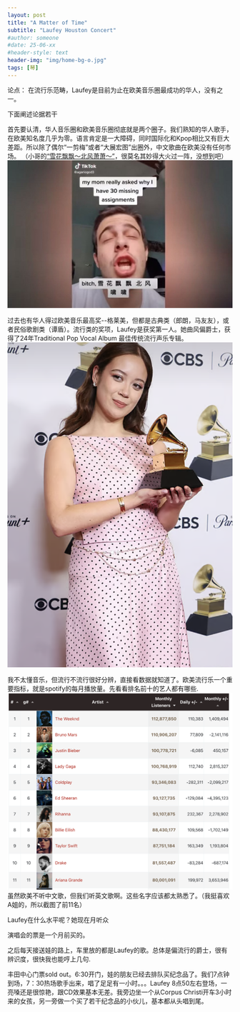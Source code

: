 ```yaml
---
layout: post
title: "A Matter of Time"
subtitle: "Laufey Houston Concert"
#author: someone
#date: 25-06-xx
#header-style: text
header-img: "img/home-bg-o.jpg"
tags: [琴]
---
```

论点： 在流行乐范畴，Laufey是目前为止在欧美音乐圈最成功的华人，没有之一。

下面阐述论据若干

首先要认清，华人音乐圈和欧美音乐圈彻底就是两个圈子。我们熟知的华人歌手，在欧美知名度几乎为零。语言肯定是一大障碍，同时国际化和Kpop相比又有巨大差距。所以除了偶尔“一剪梅”或者“大展宏图”出圈外，中文歌曲在欧美没有任何市场。 （小哥的[“雪花飘飘～北风萧萧～”](https://youtu.be/CXmY91xdBkM)，很莫名其妙得大火过一阵，没想到吧）
![Alt text](/assets/2025/25-09-21-laufey_files/xuehua.jpg) 

过去也有华人得过欧美音乐最高奖--格莱美，但都是古典类（郎朗，马友友），或者民俗歌剧类（谭盾）。流行类的奖项，Laufey是获奖第一人。她曲风偏爵士，获得了24年Traditional Pop Vocal Album 最佳传统流行声乐专辑。
![Alt text](/assets/2025/25-09-21-laufey_files/grammy.png)

我不太懂音乐，但流行不流行很好分辨，直接看数据就知道了。欧美流行乐一个重要指标，就是spotify的每月播放量。先看看排名前十的艺人都有哪些.
![Alt text](/assets/2025/25-09-21-laufey_files/top10.png)
虽然欧美不听中文歌，但我们听英文歌啊。这些名字应该都太熟悉了。（我挺喜欢A姐的，所以截图了前11名）

Laufey在什么水平呢？她现在月听众


演唱会的票是一个月前买的。

之后每天接送娃的路上，车里放的都是Laufey的歌。总体是偏流行的爵士，很有辨识度，很快我也能哼上几句.

丰田中心门票sold out。6:30开门，娃的朋友已经去排队买纪念品了。我们7点钟到场，7：30热场歌手出来，唱了足足有一小时。。。Laufey 8点50左右登场，一亮嗓还是很惊艳，跟CD效果基本无差。我旁边坐一个从Corpus Christi开车3小时来的女孩，另一旁做一个买了若干纪念品的小伙儿，基本都从头唱到尾。
